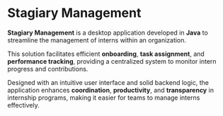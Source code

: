 # Stagiary Management

**Stagiary Management** is a desktop application developed in **Java** to streamline the management of interns within an organization.

This solution facilitates efficient **onboarding**, **task assignment**, and **performance tracking**, providing a centralized system to monitor intern progress and contributions.

Designed with an intuitive user interface and solid backend logic, the application enhances **coordination**, **productivity**, and **transparency** in internship programs, making it easier for teams to manage interns effectively.
